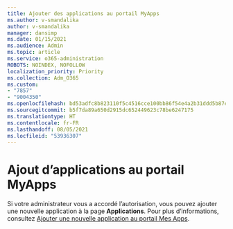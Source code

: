 ```yaml
---
title: Ajouter des applications au portail MyApps
ms.author: v-smandalika
author: v-smandalika
manager: dansimp
ms.date: 01/15/2021
ms.audience: Admin
ms.topic: article
ms.service: o365-administration
ROBOTS: NOINDEX, NOFOLLOW
localization_priority: Priority
ms.collection: Adm_O365
ms.custom:
- "7857"
- "9004350"
ms.openlocfilehash: bd53adfc8b823110f5c4516cce100bb86f54e4a2b31ddd5b87ef53054fd60e11
ms.sourcegitcommit: b5f7da89a650d2915dc652449623c78be6247175
ms.translationtype: HT
ms.contentlocale: fr-FR
ms.lasthandoff: 08/05/2021
ms.locfileid: "53936307"
---
```

# <a name="adding-applications-to-the-myapps-portal"></a>Ajout d’applications au portail MyApps

Si votre administrateur vous a accordé l’autorisation, vous pouvez ajouter une nouvelle application à la page **Applications**. Pour plus d’informations, consultez [Ajouter une nouvelle application au portail Mes Apps](https://docs.microsoft.com/azure/active-directory/user-help/my-apps-portal-end-user-access#add-a-new-app-to-the-my-apps-portal).